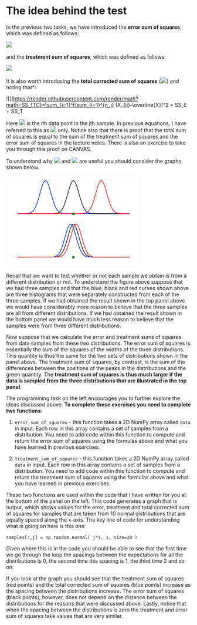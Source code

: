 # The idea behind the test

In the previous two tasks, we have introduced the __error sum of squares__, which was defined as follows:

![](https://render.githubusercontent.com/render/math?math=SS_E=\sum_{j=1}^t(n_j-1)S_j^2\qquad\textrm{where}S_j^2=\frac{n_j}{n_j-1}\left[\frac{1}{n_j}\sum_{i=1}^{n_j}X_i^2-\left(\frac{1}{n_j}\sum_{i=1}^{n_j}X_i\right)^2\right])

and the __treatment sum of squares__, which was defined as follows:

![](https://render.githubusercontent.com/render/math?math=SS_T=\sum_{j=1}^t\sum_{i=1}^{n_j}(\overline{X}_j-\overline{X})^2\qquad\textrm{where}\qquad\overline{X}_j=\frac{1}{n_j}\sum_{i=1}^{n_j}X_i\qquad\textrm{and}\qquad\overline{X}=\frac{1}{t}\sum_{j=1}^t\overline{X}_j)

It is also worth introducing the __total corrected sum of squares__ (![](https://render.githubusercontent.com/render/math?math=SS_{TC})) and noting that*:

![](https://render.githubusercontent.com/render/math?math=SS_{TC}=\sum_{j=1}^t\sum_{i=1}^{n_j} (X_{ij}-\overline{X})^2 = SS_E + SS_T

Here ![](https://render.githubusercontent.com/render/math?math=X_{ij}) is the ith data point in the jth sample.  In previous equations, I have referred to this as ![](https://render.githubusercontent.com/render/math?math=X_i) only.  Notice also that there is proof that the total sum of squares is equal to the sum of the treatment sum of squares and the error sum of squares in the lecture notes.  There is also an exercise to take you through this proof on CANVAS. 

To understand why ![](https://render.githubusercontent.com/render/math?math=SS_E) and ![](https://render.githubusercontent.com/render/math?math=SS_T) are useful you should consider the graphs shown below. 

![](graphs.png)

Recall that we want to test whether or not each sample we obtain is from a different distribution or not.  To understand the figure above suppose that we had three samples and that the blue, black and red curves shown above are three histograms that were separately constructed from each of the three samples.  If we had obtained the result shown in the top panel above we would have considerably more reason to believe that the three samples are all from different distributions.  If we had obtained the result shown in the bottom panel we would have much less reason to believe that the samples were from three different distributions.

Now suppose that we calculate the error and treatment sums of squares from data samples from these two distributions.  The error sum of squares is essentially the sum of the squares of the widths of the three distributions.  This quantity is thus the same for the two sets of distributions shown in the panel above.  The treatment sum of squares, by contrast, is the sum of the differences between the positions of the peaks in the distributions and the green quantity.  The __treatment sum of squares is thus much larger if the data is sampled from the three distributions that are illustrated in the top panel__.

The programming task on the left encourages you to further explore the ideas discussed above.  __To complete these exercises you need to complete two functions__:

1. `error_sum_of_squares` - this function takes a 2D NumPy array called `data` in input.  Each row in this array contains a set of samples from a distribution.  You need to add code within this function to compute and return the error sum of squares using the formulas above and what you have learned in previous exercises.

2. `treatment_sum_of_squares` - this function takes a 2D NumPy array called `data` in input.  Each row in this array contains a set of samples from a distribution.  You need to add code within this function to compute and return the treatment sum of squares using the formulas above and what you have learned in previous exercises.

These two functions are used within the code that I have written for you at the bottom of the panel on the left.  This code generates a graph that is output, which shows values for the error, treatment and total corrected sum of squares for samples that are taken from 10 normal distributions that are equally spaced along the x-axis.  The key line of code for understanding what is going on here is this one:

````
samples[:,j] = np.random.normal( j*i, 1, size=20 )
````

Given where this is in the code you should be able to see that the first time we go through the loop the spacings between the expectations for all the distributions is 0, the second time this spacing is 1, the third time 2 and so on. 

If you look at the graph you should see that the treatment sum of squares (red points) and the total corrected sum of squares (blue points) increase as the spacing between the distributions increase.  The error sum of squares (black points), however, does not depend on the distance between the distributions for the reasons that were discussed above.  Lastly, notice that when the spacing between the distributions is zero the treatment and error sum of squares take values that are very similar.
